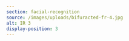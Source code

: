```yaml
---
section: facial-recognition
source: /images/uploads/bifuracted-fr-4.jpg
alt: IR 3
display-position: 3
---
```

